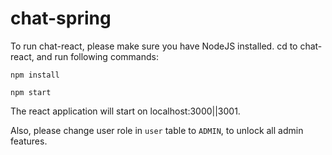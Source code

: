 # chat-spring

To run chat-react, please make sure you have NodeJS installed. 
cd to chat-react, and run following commands:

`npm install`

`npm start`

The react application will start on localhost:3000||3001.

Also, please change user role in `user` table to `ADMIN`, to unlock all admin features.
